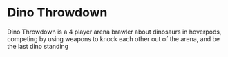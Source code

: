 # Dino Throwdown
Dino Throwdown is a 4 player arena brawler about dinosaurs in hoverpods, competing by using weapons to knock each other out of the arena, and be the last dino standing
